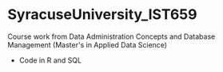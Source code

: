 # SyracuseUniversity_IST659
Course work from Data Administration Concepts and Database Management (Master's in Applied Data Science)

- Code in R and SQL
